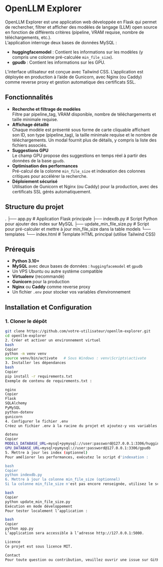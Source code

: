 # OpenLLM Explorer

OpenLLM Explorer est une application web développée en Flask qui permet de rechercher, filtrer et afficher des modèles de langage (LLM) open source en fonction de différents critères (pipeline, VRAM requise, nombre de téléchargements, etc.).  
L’application interroge deux bases de données MySQL :
- **huggingfacemodel** : Contient les informations sur les modèles (y compris une colonne pré-calculée `min_file_size`).
- **gpudb** : Contient les informations sur les GPU.

L’interface utilisateur est conçue avec Tailwind CSS. L’application est déployée en production à l’aide de Gunicorn, avec Nginx (ou Caddy) comme reverse proxy et gestion automatique des certificats SSL.

## Fonctionnalités

- **Recherche et filtrage de modèles**  
  Filtre par pipeline_tag, VRAM disponible, nombre de téléchargements et taille minimale requise.
- **Affichage détaillé**  
  Chaque modèle est présenté sous forme de carte cliquable affichant son ID, son type (pipeline_tag), la taille minimale requise et le nombre de téléchargements. Un modal fournit plus de détails, y compris la liste des fichiers associés.
- **Suggestions GPU**  
  Le champ GPU propose des suggestions en temps réel à partir des données de la base `gpudb`.
- **Optimisation des performances**  
  Pré-calcul de la colonne `min_file_size` et indexation des colonnes critiques pour accélérer la recherche.
- **Déploiement sécurisé**  
  Utilisation de Gunicorn et Nginx (ou Caddy) pour la production, avec des certificats SSL gérés automatiquement.

## Structure du projet

. ├── app.py # Application Flask principale ├── indexdb.py # Script Python pour ajouter des index sur MySQL ├── update_min_file_size.py # Script pour pré-calculer et mettre à jour min_file_size dans la table models └── templates └── index.html # Template HTML principal (utilise Tailwind CSS)

## Prérequis

- **Python 3.10+**
- **MySQL** avec deux bases de données : `huggingfacemodel` et `gpudb`
- Un VPS Ubuntu ou autre système compatible
- **Virtualenv** (recommandé)
- **Gunicorn** pour la production
- **Nginx** ou **Caddy** comme reverse proxy
- Un fichier `.env` pour stocker vos variables d’environnement

## Installation et Configuration

### 1. Cloner le dépôt

```bash
git clone https://github.com/votre-utilisateur/openllm-explorer.git
cd openllm-explorer
2. Créer et activer un environnement virtuel
bash
Copier
python -m venv venv
source venv/bin/activate   # Sous Windows : venv\Scripts\activate
3. Installer les dépendances
bash
Copier
pip install -r requirements.txt
Exemple de contenu de requirements.txt :

nginx
Copier
Flask
SQLAlchemy
PyMySQL
python-dotenv
gunicorn
4. Configurer le fichier .env
Créez un fichier .env à la racine du projet et ajoutez-y vos variables de connexion :

dotenv
Copier
MODELS_DATABASE_URL=mysql+pymysql://user:password@127.0.0.1:3306/huggingfacemodel
GPU_DATABASE_URL=mysql+pymysql://user:password@127.0.0.1:3306/gpudb
5. Mettre à jour les index (optionnel)
Pour améliorer les performances, exécutez le script d'indexation :

bash
Copier
python indexdb.py
6. Mettre à jour la colonne min_file_size (optionnel)
Si la colonne min_file_size n'est pas encore renseignée, utilisez le script suivant pour la mettre à jour :

bash
Copier
python update_min_file_size.py
Exécution en mode développement
Pour tester localement l’application :

bash
Copier
python app.py
L’application sera accessible à l’adresse http://127.0.0.1:5000.

Licence
Ce projet est sous licence MIT.

Contact
Pour toute question ou contribution, veuillez ouvrir une issue sur GitHub ou contacter le mainteneur.



